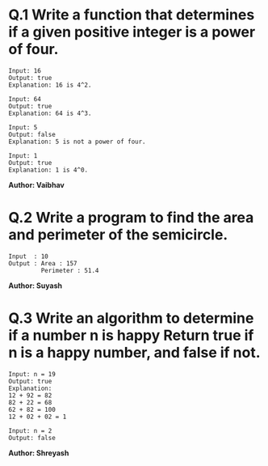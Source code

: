# Q.1 Write a function that determines if a given positive integer is a power of four.
```
Input: 16
Output: true
Explanation: 16 is 4^2.

Input: 64
Output: true
Explanation: 64 is 4^3.

Input: 5
Output: false
Explanation: 5 is not a power of four.

Input: 1
Output: true
Explanation: 1 is 4^0.
```
**Author: Vaibhav**

# Q.2 Write a program to find the area and perimeter of the semicircle.
```
Input  : 10
Output : Area : 157
         Perimeter : 51.4
```
**Author: Suyash**

# Q.3 Write an algorithm to determine if a number n is happy Return true if n is a happy number, and false if not.
```
Input: n = 19
Output: true
Explanation:
12 + 92 = 82
82 + 22 = 68
62 + 82 = 100
12 + 02 + 02 = 1

Input: n = 2
Output: false
```
**Author: Shreyash**
